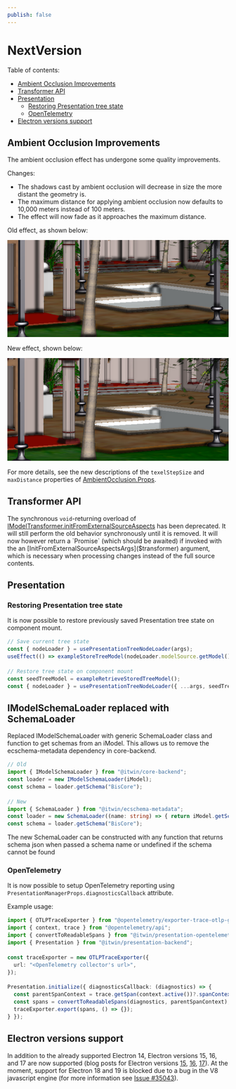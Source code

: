 ```yaml
---
publish: false
---
```


# NextVersion

Table of contents:

- [Ambient Occlusion Improvements](#ambient-occlusion-improvements)
- [Transformer API](#transformer-api)
- [Presentation](#presentation)
  - [Restoring Presentation tree state](#restoring-presentation-tree-state)
  - [OpenTelemetry](#opentelemetry)
- [Electron versions support](#electron-versions-support)

## Ambient Occlusion Improvements

The ambient occlusion effect has undergone some quality improvements.

Changes:

- The shadows cast by ambient occlusion will decrease in size the more distant the geometry is.
- The maximum distance for applying ambient occlusion now defaults to 10,000 meters instead of 100 meters.
- The effect will now fade as it approaches the maximum distance.

Old effect, as shown below:

![AO effect is the same strength in the near distance and far distance](./assets/AOOldDistance.png)

New effect, shown below:

![AO effect fades in the distance; shadows decrease in size](./assets/AONewDistance.png)

For more details, see the new descriptions of the `texelStepSize` and `maxDistance` properties of [AmbientOcclusion.Props]($common).

## Transformer API

The synchronous `void`-returning overload of [IModelTransformer.initFromExternalSourceAspects]($transformer) has been deprecated.
It will still perform the old behavior synchronously until it is removed. It will now however return a `Promise` (which should be
awaited) if invoked with the an [InitFromExternalSourceAspectsArgs]($transformer) argument, which is necessary when processing
changes instead of the full source contents.

## Presentation

### Restoring Presentation tree state

It is now possible to restore previously saved Presentation tree state on component mount.

```ts
// Save current tree state
const { nodeLoader } = usePresentationTreeNodeLoader(args);
useEffect(() => exampleStoreTreeModel(nodeLoader.modelSource.getModel()), []);

// Restore tree state on component mount
const seedTreeModel = exampleRetrieveStoredTreeModel();
const { nodeLoader } = usePresentationTreeNodeLoader({ ...args, seedTreeModel });
```

## IModelSchemaLoader replaced with SchemaLoader

Replaced IModelSchemaLoader with generic SchemaLoader class and function to get schemas from an iModel.  This allows us to remove the ecschema-metadata dependency in core-backend.

```typescript
// Old
import { IModelSchemaLoader } from "@itwin/core-backend";
const loader = new IModelSchemaLoader(iModel);
const schema = loader.getSchema("BisCore");

// New
import { SchemaLoader } from "@itwin/ecschema-metadata";
const loader = new SchemaLoader((name: string) => { return iModel.getSchemaProps(name); });
const schema = loader.getSchema("BisCore");
```

The new SchemaLoader can be constructed with any function that returns schema json when passed a schema name or undefined if the schema cannot be found

### OpenTelemetry

It is now possible to setup OpenTelemetry reporting using `PresentationManagerProps.diagnosticsCallback` attribute.

Example usage:

```ts
import { OTLPTraceExporter } from "@opentelemetry/exporter-trace-otlp-grpc";
import { context, trace } from "@opentelemetry/api";
import { convertToReadableSpans } from "@itwin/presentation-opentelemetry";
import { Presentation } from "@itwin/presentation-backend";

const traceExporter = new OTLPTraceExporter({
  url: "<OpenTelemetry collector's url>",
});

Presentation.initialize({ diagnosticsCallback: (diagnostics) => {
  const parentSpanContext = trace.getSpan(context.active())?.spanContext();
  const spans = convertToReadableSpans(diagnostics, parentSpanContext);
  traceExporter.export(spans, () => {});
} });
```

## Electron versions support

In addition to the already supported Electron 14, Electron versions 15, 16, and 17 are now supported (blog posts for Electron versions [15](https://www.electronjs.org/blog/electron-15-0), [16](https://www.electronjs.org/blog/electron-16-0), [17](https://www.electronjs.org/blog/electron-17-0)). At the moment, support for Electron 18 and 19 is blocked due to a bug in the V8 javascript engine (for more information see [Issue #35043](https://github.com/electron/electron/issues/35043)).
